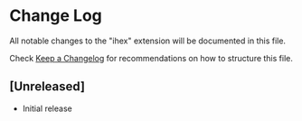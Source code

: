 # Change Log
All notable changes to the "ihex" extension will be documented in this file.

Check [Keep a Changelog](http://keepachangelog.com/) for recommendations on how to structure this file.

## [Unreleased]
- Initial release